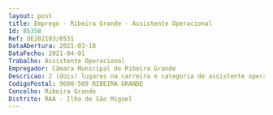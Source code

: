 ```yaml
--- 
layout: post
title: Emprego - Ribeira Grande - Assistente Operacional
Id: 85358
Ref: OE202103/0531
DataAbertura: 2021-03-18
DataFecho: 2021-04-01
Trabalho: Assistente Operacional
Empregador: Câmara Municipal de Ribeira Grande
Descricao: 2 (dois) lugares na carreira e categoria de assistente operacional, na área de trânsito, da Divisão de Obras Públicas e Trânsito.Descrição sumária das funções  conforme anexo do n.º 2 do artigo 88.º da Lei Geral do Trabalho em Funções Públicas (LTFP) e Regulamento de Constituição das Unidades Flexíveis no Âmbito da Estrutura Orgânica da Câmara Municipal da Ribeira Grande, publicado na 2ª série do Diário da República, n.º 136, de 15 de julho de 2015, na sua versão atual, mais concretamente  Assegurar a colocação da sinalização vertical e horizontal aprovada  Assegurar a colocação e manutenção de placas de identificação e de sinalização de localidades e de locais de interesse turístico e Assegurar a colocação de paragens e abrigos.
CodigoPostal: 9600-509 RIBEIRA GRANDE
Concelho: Ribeira Grande
Distrito: RAA - Ilha de São Miguel
--- 
```


